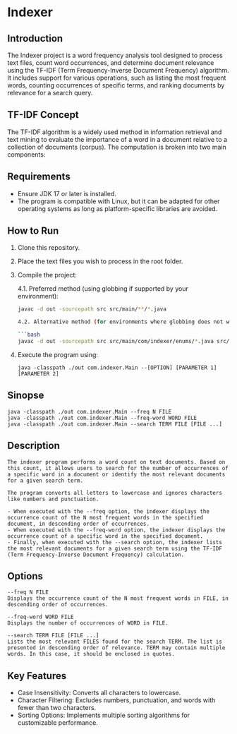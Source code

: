 # **Indexer**


## **Introduction**

The Indexer project is a word frequency analysis tool designed to process text files, count word occurrences, and determine document relevance using the TF-IDF (Term Frequency-Inverse Document Frequency) algorithm. It includes support for various operations, such as listing the most frequent words, counting occurrences of specific terms, and ranking documents by relevance for a search query.

## **TF-IDF Concept**

The TF-IDF algorithm is a widely used method in information retrieval and text mining to evaluate the importance of a word in a document relative to a collection of documents (corpus). The computation is broken into two main components:


## **Requirements**

- Ensure JDK 17 or later is installed.
- The program is compatible with Linux, but it can be adapted for other operating systems as long as platform-specific libraries are avoided.

## **How to Run**

1. Clone this repository.
2. Place the text files you wish to process in the root folder.
4. Compile the project:
   
   4.1. Preferred method (using globbing if supported by your environment):
   
   ```bash
   javac -d out -sourcepath src src/main/**/*.java

   4.2. Alternative method (for environments where globbing does not work):

   ```bash
   javac -d out -sourcepath src src/main/com/indexer/enums/*.java src/main/com/indexer/models/*.java src/main/com/indexer/sorting_algorithms/*.java src/main/com/indexer/structures/*.java src/main/com/indexer/utils/*.java src/main/com/indexer/*.java

5. Execute the program using:

   ``` java -classpath ./out com.indexer.Main --[OPTION] [PARAMETER 1] [PARAMETER 2] ```

## **Sinopse**

```
java -classpath ./out com.indexer.Main --freq N FILE
java -classpath ./out com.indexer.Main --freq-word WORD FILE
java -classpath ./out com.indexer.Main --search TERM FILE [FILE ...]
```

## **Description**

```
The indexer program performs a word count on text documents. Based on this count, it allows users to search for the number of occurrences of a specific word in a document or identify the most relevant documents for a given search term.

The program converts all letters to lowercase and ignores characters like numbers and punctuation.

- When executed with the --freq option, the indexer displays the occurrence count of the N most frequent words in the specified document, in descending order of occurrences.
- When executed with the --freq-word option, the indexer displays the occurrence count of a specific word in the specified document.
- Finally, when executed with the --search option, the indexer lists the most relevant documents for a given search term using the TF-IDF (Term Frequency-Inverse Document Frequency) calculation.
```

## **Options**

```
--freq N FILE
Displays the occurrence count of the N most frequent words in FILE, in descending order of occurrences.

--freq-word WORD FILE
Displays the number of occurrences of WORD in FILE.

--search TERM FILE [FILE ...]
Lists the most relevant FILES found for the search TERM. The list is presented in descending order of relevance. TERM may contain multiple words. In this case, it should be enclosed in quotes.

```

## **Key Features**
- Case Insensitivity: Converts all characters to lowercase.
- Character Filtering: Excludes numbers, punctuation, and words with fewer than two characters.
- Sorting Options: Implements multiple sorting algorithms for customizable performance.
